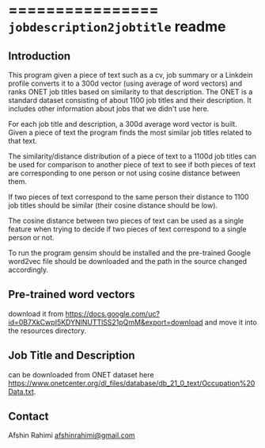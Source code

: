 ================
``jobdescription2jobtitle`` readme
================

Introduction
------------

This program given a piece of text such as a cv, job summary or
a Linkdein profile converts it to a 300d vector (using average of word vectors)
and ranks ONET job titles based on similarity to that description.
The ONET is a standard dataset consisting of about 1100 job titles
and their description. It includes other information about jobs that
we didn't use here.

For each job title and description, a 300d average word vector is built.
Given a piece of text the program finds the most similar job titles related
to that text.

The similarity/distance distribution of a piece of text to a 1100d job titles
can be used for comparison to another piece of text to see if both pieces of
text are corresponding to one person or not using cosine distance between them.

If two pieces of text correspond to the same person their distance to 1100 job
titles should be similar (their cosine distance should be low).

The cosine distance between two pieces of text can be used as a single feature
when trying to decide if two pieces of text correspond to a single person or not.

To run the program gensim should be installed and the pre-trained Google word2vec
file should be downloaded and the path in the source changed accordingly.

Pre-trained word vectors
------------------------
download it from https://docs.google.com/uc?id=0B7XkCwpI5KDYNlNUTTlSS21pQmM&export=download
and move it into the resources directory.


Job Title and Description
-------------------------
can be downloaded from ONET dataset here https://www.onetcenter.org/dl_files/database/db_21_0_text/Occupation%20Data.txt.




Contact
-------
Afshin Rahimi <afshinrahimi@gmail.com>

